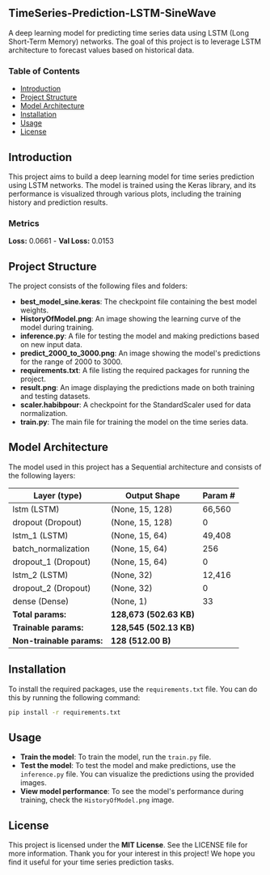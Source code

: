## TimeSeries-Prediction-LSTM-SineWave
A deep learning model for predicting time series data using LSTM (Long Short-Term Memory) networks. The goal of this project is to leverage LSTM architecture to forecast values based on historical data.

### Table of Contents
- [Introduction](#introduction)
- [Project Structure](#project-structure)
- [Model Architecture](#model-architecture)
- [Installation](#installation)
- [Usage](#usage)
- [License](#license)

## Introduction
This project aims to build a deep learning model for time series prediction using LSTM networks. The model is trained using the Keras library, and its performance is visualized through various plots, including the training history and prediction results.

### Metrics
**Loss:** 0.0661 - **Val Loss:** 0.0153

## Project Structure
The project consists of the following files and folders:

- **best_model_sine.keras**: The checkpoint file containing the best model weights.
- **HistoryOfModel.png**: An image showing the learning curve of the model during training.
- **inference.py**: A file for testing the model and making predictions based on new input data.
- **predict_2000_to_3000.png**: An image showing the model's predictions for the range of 2000 to 3000.
- **requirements.txt**: A file listing the required packages for running the project.
- **result.png**: An image displaying the predictions made on both training and testing datasets.
- **scaler.habibpour**: A checkpoint for the StandardScaler used for data normalization.
- **train.py**: The main file for training the model on the time series data.

## Model Architecture
The model used in this project has a Sequential architecture and consists of the following layers:

| Layer (type)               | Output Shape          | Param #   |
|----------------------------|-----------------------|-----------|
| lstm (LSTM)                | (None, 15, 128)       | 66,560    |
| dropout (Dropout)         | (None, 15, 128)       | 0         |
| lstm_1 (LSTM)              | (None, 15, 64)        | 49,408    |
| batch_normalization         | (None, 15, 64)        | 256       |
| dropout_1 (Dropout)       | (None, 15, 64)        | 0         |
| lstm_2 (LSTM)              | (None, 32)            | 12,416    |
| dropout_2 (Dropout)       | (None, 32)            | 0         |
| dense (Dense)             | (None, 1)             | 33        |
| **Total params:**          | **128,673 (502.63 KB)**|           |
| **Trainable params:**      | **128,545 (502.13 KB)**|           |
| **Non-trainable params:**  | **128 (512.00 B)**     |           |

## Installation
To install the required packages, use the `requirements.txt` file. You can do this by running the following command:

```bash
pip install -r requirements.txt
```

## Usage
- **Train the model**: To train the model, run the `train.py` file.
- **Test the model**: To test the model and make predictions, use the `inference.py` file. You can visualize the predictions using the provided images.
- **View model performance**: To see the model's performance during training, check the `HistoryOfModel.png` image.

## License
This project is licensed under the **MIT License**. See the LICENSE file for more information. Thank you for your interest in this project! We hope you find it useful for your time series prediction tasks.
